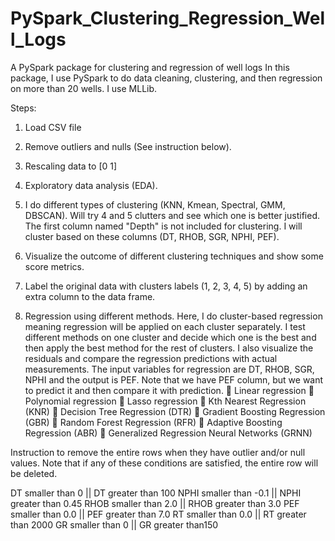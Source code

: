 # PySpark_Clustering_Regression_Well_Logs
A PySpark package for clustering and regression of well logs 
In this package, I use PySpark to do data cleaning, clustering, and then regression on more than 20 wells. I use MLLib.

Steps:

1) Load CSV file
2) Remove outliers and nulls (See instruction below).
3) Rescaling data to [0 1]
4) Exploratory data analysis (EDA). 
5) I do different types of clustering (KNN, Kmean, Spectral, GMM, DBSCAN). Will try 4 and 5 clutters and see which one is better justified. The first column named "Depth" is not included for clustering. I will cluster based on these columns (DT, RHOB, SGR, NPHI, PEF).

6) Visualize the outcome of different clustering techniques and show some score metrics. 

7) Label the original data with clusters labels (1, 2, 3, 4, 5)  by adding an extra column to the data frame.

8) Regression using different methods. Here, I do cluster-based regression meaning regression will be applied on each cluster separately. I test different methods on one cluster and decide which one is the best and then apply the best method for the rest of clusters. I also visualize the residuals and compare the regression predictions with actual measurements. The input variables for regression are DT, RHOB, SGR, NPHI and the output is PEF. Note that we have PEF column, but we want to predict it and then compare it with prediction.
	Linear regression
	Polynomial regression
	Lasso regression
	Kth Nearest Regression (KNR)
	Decision Tree Regression (DTR)
	Gradient Boosting Regression (GBR)
	Random Forest Regression (RFR)
	Adaptive Boosting Regression (ABR)
	Generalized Regression Neural Networks (GRNN)

Instruction to remove the entire rows when they have outlier and/or null values. Note that if any of these conditions are satisfied, the entire row will be deleted.

DT smaller than 0 || DT greater than 100
NPHI smaller than -0.1 || NPHI greater than 0.45
RHOB smaller than 2.0 || RHOB greater than 3.0
PEF smaller than 0.0 || PEF greater than 7.0
RT smaller than 0.0 || RT greater than 2000
GR smaller than 0 || GR greater than150
